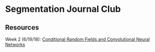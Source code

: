 # Segmentation Journal Club

## Resources

Week 2 (6/19/18): [Conditional Random Fields and Convolutional Neural Networks](2_cnncrf)
